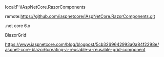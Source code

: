 
local:F:\iAspNetCore.RazorComponents

remote:https://github.com/iaspnetcore/iAspNetCore.RazorComponents.git


.net core 6.x

 BlazorGrid

https://www.iaspnetcore.com/blog/blogpost/5cb3269642993a0a84f2298e/aspnet-core-blazor6creating-a-reusable-a-reusable-grid-component